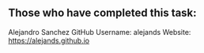 ## Those who have completed this task:
Alejandro Sanchez
GitHub Username: alejands
Website: https://alejands.github.io
